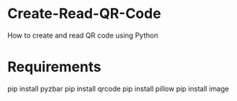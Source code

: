 # Create-Read-QR-Code
How to create and read QR code using Python

# Requirements
pip install pyzbar
pip install qrcode
pip install pillow 
pip install image
